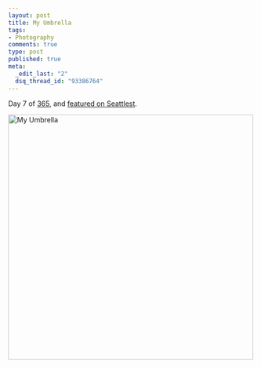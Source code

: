 ```yaml
--- 
layout: post
title: My Umbrella
tags: 
- Photography
comments: true
type: post
published: true
meta: 
  _edit_last: "2"
  dsq_thread_id: "93386764"
---
```

Day 7 of <a href="http://www.flickr.com/photos/aaronbrethorst/sets/72157612028658986/">365</a>, and <a href="http://seattlest.com/2009/01/08/neighborhood_news_and_local_blog_ro_84.php">featured on Seattlest</a>.

<a title="My Umbrella by aaronbrethorst, on Flickr" href="http://www.flickr.com/photos/aaronbrethorst/3179203130/"><img src="http://farm4.static.flickr.com/3527/3179203130_0b3c9cfbe9.jpg" alt="My Umbrella" width="500" height="500" /></a>

